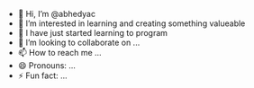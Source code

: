 - 👋 Hi, I’m @abhedyac
- 👀 I’m interested in learning and creating something valueable
- 🌱 I have just started learning to program
- 💞️ I’m looking to collaborate on ...
- 📫 How to reach me ...
- 😄 Pronouns: ...
- ⚡ Fun fact: ...

<!---
abhedyac/abhedyac is a ✨ special ✨ repository because its `README.md` (this file) appears on your GitHub profile.
You can click the Preview link to take a look at your changes.
--->
